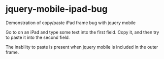 jquery-mobile-ipad-bug
======================

Demonstration of copy/paste iPad frame bug with jquery mobile

Go to <url> on an iPad and type some text into the first field. Copy it, and then try to paste it into the second field.

The inability to paste is present when jquery mobile is included in the outer frame.
